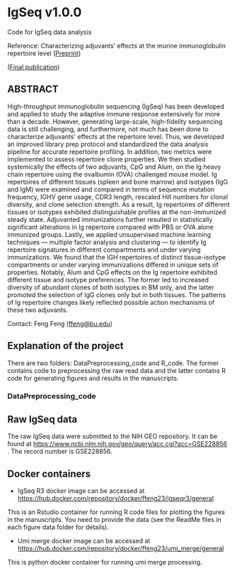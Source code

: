 # IgSeq v1.0.0
Code for IgSeq data analysis

Reference: Characterizing adjuvants’ effects at the murine immunoglobulin repertoire level ([Preprint](https://doi.org/10.1101/2022.11.19.517218 ))

([Final publication](https://doi.org/10.1016/j.isci.2023.108749))

## ABSTRACT
High-throughput immunoglobulin sequencing (IgSeq) has been developed and applied to study the adaptive immune response extensively for more than a decade. However, generating large-scale, high-fidelity sequencing data is still challenging, and furthermore, not much has been done to characterize adjuvants' effects at the repertoire level. Thus, we developed an improved library prep protocol and standardized the data analysis pipeline for accurate repertoire profiling. In addition, two metrics were implemented to assess repertoire clone properties. We then studied systemically the effects of two adjuvants, CpG and Alum, on the Ig heavy chain repertoire using the ovalbumin (OVA) challenged mouse model. Ig repertoires of different tissues (spleen and bone marrow) and isotypes (IgG and IgM) were examined and compared in terms of sequence mutation frequency, IGHV gene usage, CDR3 length, rescaled Hill numbers for clonal diversity, and clone selection strength. As a result, Ig repertoires of different tissues or isotypes exhibited distinguishable profiles at the non-immunized steady state. Adjuvanted immunizations further resulted in statistically significant alterations in Ig repertoire compared with PBS or OVA alone immunized groups. Lastly, we applied unsupervised machine learning techniques — multiple factor analysis and clustering — to identify Ig repertoire signatures in different compartments and under varying immunizations. We found that the IGH repertoires of distinct tissue-isotype compartments or under varying immunizations differed in unique sets of properties. Notably, Alum and CpG effects on the Ig repertoire exhibited different tissue and isotype preferences. The former led to increased diversity of abundant clones of both isotypes in BM only, and the latter promoted the selection of IgG clones only but in both tissues. The patterns of Ig repertoire changes likely reflected possible action mechanisms of these two adjuvants.

Contact: Feng Feng (ffeng@bu.edu)

## Explanation of the project

There are two folders: DataPreprocessing_code and R_code. The former contains code to preprocessing the raw read data and the latter contains R code for generating figures and results in the manuscripts.

### DataPreprocessing_code


## Raw IgSeq data

The raw IgSeq data were submitted to the NIH GEO repository. It can be found at https://www.ncbi.nlm.nih.gov/geo/query/acc.cgi?acc=GSE228856 . The record number is GSE228856.

## Docker containers

- IgSeq R3 docker image can be accessed at https://hub.docker.com/repository/docker/ffeng23/igseqr3/general

This is an Rstudio container for running R code files for plotting the figures in the manuscripts.
You need to provide the data (see the ReadMe files in each figure data folder for details).

- Umi merge docker image can be accessed at https://hub.docker.com/repository/docker/ffeng23/umi_merge/general

This is python docker container for running umi merge processing. 

